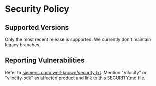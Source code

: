 # Security Policy

## Supported Versions
Only the most recent release is supported. We currently don't maintain legacy branches.

## Reporting Vulnerabilities
Refer to [siemens.com/.well-known/security.txt](https://www.siemens.com/.well-known/security.txt).
Mention "Vilocify" or "vilocify-sdk" as affected product and link to this SECURITY.md file.
